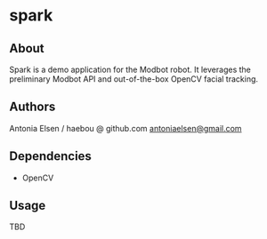 # spark

## About
Spark is a demo application for the Modbot robot.
It leverages the preliminary Modbot API and out-of-the-box OpenCV facial
tracking.

## Authors
Antonia Elsen / haebou @ github.com
antoniaelsen@gmail.com

## Dependencies
- OpenCV

## Usage
TBD


